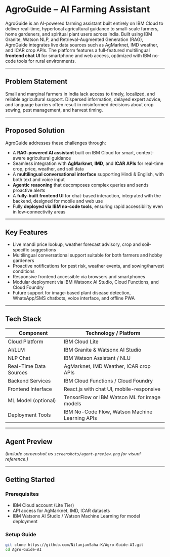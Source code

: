 # AgroGuide – AI Farming Assistant

AgroGuide is an AI-powered farming assistant built entirely on IBM Cloud to deliver real-time, hyperlocal agricultural guidance to small-scale farmers, home gardeners, and spiritual plant users across India. Built using IBM Granite, Watson NLP, and Retrieval-Augmented Generation (RAG), AgroGuide integrates live data sources such as AgMarknet, IMD weather, and ICAR crop APIs. The platform features a full-featured multilingual **frontend chat UI** for smartphone and web access, optimized with IBM no-code tools for rural environments.

---

## Problem Statement

Small and marginal farmers in India lack access to timely, localized, and reliable agricultural support. Dispersed information, delayed expert advice, and language barriers often result in misinformed decisions about crop sowing, pest management, and harvest timing.

---

## Proposed Solution

AgroGuide addresses these challenges through:

- A **RAG-powered AI assistant** built on IBM Cloud for smart, context-aware agricultural guidance  
- Seamless integration with **AgMarknet**, **IMD**, and **ICAR APIs** for real-time crop, price, weather, and soil data  
- A **multilingual conversational interface** supporting Hindi & English, with both text and voice input  
- **Agentic reasoning** that decomposes complex queries and sends proactive alerts  
- A **fully-built frontend UI** for chat-based interaction, integrated with the backend, designed for mobile and web use  
- Fully **deployed via IBM no-code tools**, ensuring rapid accessibility even in low-connectivity areas

---

## Key Features

- Live mandi price lookup, weather forecast advisory, crop and soil-specific suggestions  
- Multilingual conversational support suitable for both farmers and hobby gardeners  
- Proactive notifications for pest risk, weather events, and sowing/harvest conditions  
- Responsive frontend accessible via browsers and smartphones  
- Modular deployment via IBM Watsonx AI Studio, Cloud Functions, and Cloud Foundry  
- Future support for image-based plant disease detection, WhatsApp/SMS chatbots, voice interface, and offline PWA

---

## Tech Stack

| Component              | Technology / Platform                          |
|------------------------|-------------------------------------------------|
| Cloud Platform         | IBM Cloud Lite                                  |
| AI/LLM                 | IBM Granite & Watsonx AI Studio                 |
| NLP Chat               | IBM Watson Assistant / NLU                      |
| Real-Time Data Sources | AgMarknet, IMD Weather, ICAR crop APIs          |
| Backend Services       | IBM Cloud Functions / Cloud Foundry             |
| Frontend Interface     | React.js with chat UI, mobile-responsive        |
| ML Model (optional)    | TensorFlow or IBM Watson ML for image models    |
| Deployment Tools       | IBM No-Code Flow, Watson Machine Learning APIs  |

---

## Agent Preview

*(Include screenshot as `screenshots/agent-preview.png` for visual reference.)*

---

## Getting Started

### Prerequisites
- IBM Cloud account (Lite Tier)
- API access for AgMarknet, IMD, ICAR datasets
- IBM Watsonx AI Studio / Watson Machine Learning for model deployment

### Setup Guide
```bash
git clone https://github.com/NilanjanSaha-K/Agro-Guide-AI.git
cd Agro-Guide-AI
